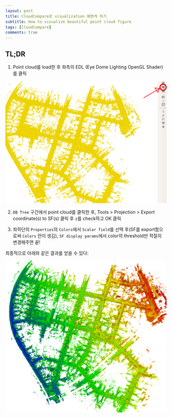 ```yaml
---
layout: post
title: CloudCompare로 visualization 예쁘게 하기
subtitle: How to visualize beautiful point cloud figure
tags: [CloudCompare]
comments: true
---
```


## TL;DR 

1. Point cloud를 load한 후 좌측의 EDL (Eye Dome Lighting OpenGL Shader)를 클릭

![img](/img/cloud_compare_highlighted.png)

2. `DB Tree` 구간에서 point cloud를 클릭한 후, Tools > Projection > Export coordinate(s) to SF(s) 클릭 후 `z`를 check하고 OK 클릭

3. 좌하단의 `Properties`의 `Colors`에서 `Scalar field`를 선택 후(SF를 export함으로써 `Colors` 란이 생김), `SF display params`에서 color의 threshold만 적절히 변경해주면 끝! 

최종적으로 아래와 같은 결과를 얻을 수 있다:

![img](/img/cloud_compare_after.png)
